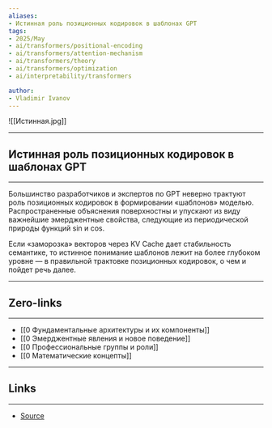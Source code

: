```yaml
---
aliases: 
- Истинная роль позиционных кодировок в шаблонах GPT 
tags:
- 2025/May
- ai/transformers/positional-encoding
- ai/transformers/attention-mechanism
- ai/transformers/theory
- ai/transformers/optimization
- ai/interpretability/transformers

author:
- Vladimir Ivanov
---
```

![[Истинная.jpg]]

-----
##  Истинная роль позиционных кодировок в шаблонах GPT 
-----
Большинство разработчиков и экспертов по GPT неверно трактуют роль позиционных кодировок в формировании «шаблонов» моделью. Распространенные объяснения поверхностны и упускают из виду важнейшие эмерджентные свойства, следующие из периодической природы функций sin и cos.

Если «заморозка» векторов через KV Cache дает стабильность семантике, то истинное понимание шаблонов лежит на более глубоком уровне — в правильной трактовке позиционных кодировок, о чем и пойдет речь далее.

---
## Zero-links
---
- [[0 Фундаментальные архитектуры и их компоненты]]
- [[0 Эмерджентные явления и новое поведение]]
- [[0 Профессиональные группы и роли]]
- [[0 Математические концепты]]

---
## Links
---
- [Source](https://t.me/turboproject/1679)
